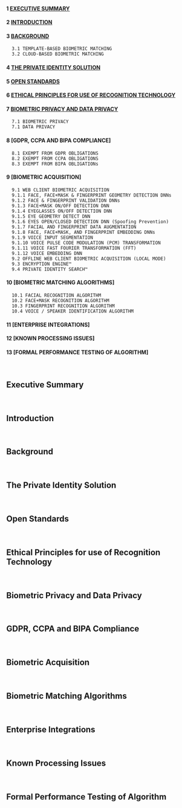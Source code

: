 #### 1 [EXECUTIVE SUMMARY](https://github.com/openinfer/PrivateIdentity/wiki/White-Page#Executive-Summary) ####
#### 2 [INTRODUCTION](https://github.com/openinfer/PrivateIdentity/wiki/White-Page#Introduction) #####
#### 3 [BACKGROUND](https://github.com/openinfer/PrivateIdentity/wiki/White-Page#Background) ####
      3.1 TEMPLATE-BASED BIOMETRIC MATCHING
      3.2 CLOUD-BASED BIOMETRIC MATCHING
#### 4 [THE PRIVATE IDENTITY SOLUTION](https://github.com/openinfer/PrivateIdentity/wiki/White-Page#The-Private-Identity-Solution) ####
#### 5 [OPEN STANDARDS](https://github.com/openinfer/PrivateIdentity/wiki/White-Page#Open-Standards) #### 
#### 6 [ETHICAL PRINCIPLES FOR USE OF RECOGNITION TECHNOLOGY](https://github.com/openinfer/PrivateIdentity/wiki/White-Page#Ethical-Principles-for-Use-of-Recognition-Technology)  #### 
#### 7 [BIOMETRIC PRIVACY AND DATA PRIVACY](https://github.com/openinfer/PrivateIdentity/wiki/White-Page#Biometric-Privacy-and-Data-Privacy) #### 
      7.1 BIOMETRIC PRIVACY
      7.1 DATA PRIVACY
#### 8 [GDPR, CCPA AND BIPA COMPLIANCE] #### 
      8.1 EXEMPT FROM GDPR OBLIGATIONS
      8.2 EXEMPT FROM CCPA OBLIGATIONS
      8.3 EXEMPT FROM BIPA OBLIGATIONs
#### 9 [BIOMETRIC ACQUISITION] ####
      9.1 WEB CLIENT BIOMETRIC ACQUISITION 
      9.1.1 FACE, FACE+MASK & FINGERPRINT GEOMETRY DETECTION DNNs
      9.1.2 FACE & FINGERPRINT VALIDATION DNNs
      9.1.3 FACE+MASK ON/OFF DETECTION DNN
      9.1.4 EYEGLASSES ON/OFF DETECTION DNN
      9.1.5 EYE GEOMETRY DETECT DNN
      9.1.6 EYES OPEN/CLOSED DETECTION DNN (Spoofing Prevention)
      9.1.7 FACIAL AND FINGERPRINT DATA AUGMENTATION
      9.1.8 FACE, FACE+MASK, AND FINGERPRINT EMBEDDING DNNs
      9.1.9 VOICE INPUT SEGMENTATION
      9.1.10 VOICE PULSE CODE MODULATION (PCM) TRANSFORMATION
      9.1.11 VOICE FAST FOURIER TRANSFORMATION (FFT)
      9.1.12 VOICE EMBEDDING DNN
      9.2 OFFLINE WEB CLIENT BIOMETRIC ACQUISITION (LOCAL MODE)
      9.3 ENCRYPTION ENGINE™
      9.4 PRIVATE IDENTITY SEARCH™
#### 10 [BIOMETRIC MATCHING ALGORITHMS] #### 
      10.1 FACIAL RECOGNITION ALGORITHM
      10.2 FACE+MASK RECOGNITION ALGORITHM
      10.3 FINGERPRINT RECOGNITION ALGORITHM
      10.4 VOICE / SPEAKER IDENTIFICATION ALGORITHM
#### 11 [ENTERPRISE INTEGRATIONS]	#### 
#### 12 [KNOWN PROCESSING ISSUES]	####
#### 13 [FORMAL PERFORMANCE TESTING OF ALGORITHM]	####

</br>

## Executive Summary ##
</br>

## Introduction ##
</br>

## Background ##
</br>

## The Private Identity Solution ##
</br>

## Open Standards ##
</br>

## Ethical Principles for use of Recognition Technology ##
</br>

## Biometric Privacy and Data Privacy ##
</br>

## GDPR, CCPA and BIPA Compliance ##
</br>

## Biometric Acquisition ##
</br>

## Biometric Matching Algorithms ##
</br>

## Enterprise Integrations ##
</br>

## Known Processing Issues ##
</br>

## Formal Performance Testing of Algorithm ##
</br>
